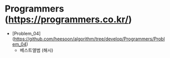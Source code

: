 Programmers (https://programmers.co.kr/)
==========================================================================================

* [Problem_04] (https://github.com/heesoon/algorithm/tree/develop/Programmers/Problem_04)
  * 베스트앨범 (해시)